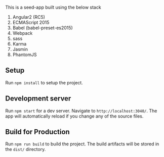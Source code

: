 This is a seed-app built using the below stack

1. Angular2 (RC5)
2. ECMAScript 2015
3. Babel (babel-preset-es2015)
4. Webpack
5. sass
6. Karma
7. Jasmin
8. PhantomJS

## Setup

Run `npm install` to setup the project. 


## Development server

Run `npm start` for a dev server. Navigate to `http://localhost:3040/`. The app will automatically reload if you change any of the source files.

## Build for Production

Run `npm run build` to build the project. The build artifacts will be stored in the `dist/` directory. 

